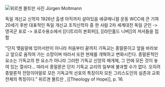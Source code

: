 ![위르겐 몰트만 사진](https://upload.wikimedia.org/wikipedia/commons/thumb/5/59/J%C3%BCrgen_Moltmann_im_Hospitalhof_Stuttgart._M%C3%A4rz_2016_%28cropped%29.jpg/300px-J%C3%BCrgen_Moltmann_im_Hospitalhof_Stuttgart._M%C3%A4rz_2016_%28cropped%29.jpg)
Jürgen Moltmann

독일 개신교 신학자
1926년 출생 아직까지 살아있음
에큐메니컬 운동 WCC에 큰 기여
20세기 후반 대표적인 독일 개신교 조직신학자 중 한 사람
2차 세계대전 독일 군인 -> 영국군 포로 -> 포로수용소에서 [[디트리히 본회퍼]], [[라인홀드 니버]]의 저서들을 접함


"단지 맺음말에 있어서만이 아니라 처음부터 끝까지 기독교는 종말론이고 앞을 바라보고 앞으로 움직여 가는 소망이며 따라서 또한 현재를 개혁하고 변화시킨다. 종말론적인 요소는 기독교의 한 요소가 아니라 그러한 기독교 신앙의 매개체, 그 안에 모든 것이 놓여 있는 열쇠다... 따라서 종말론은 단지 기독교 교리의 일부에 불과할 수가 없다. 오히려 종말론적 전망이야말로 모든 기독교적 선포의 특징이자 모든 그리스도인의 실존과 교회 전체의 특징이다."
위르겐 몰트만 , [[Theology of Hope]], p. 16.
